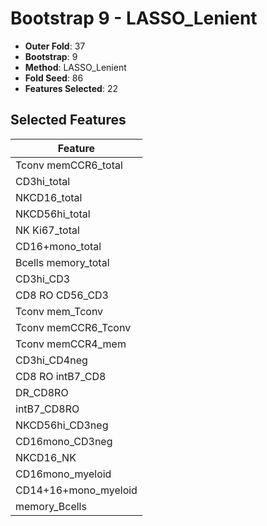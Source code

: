 # Bootstrap 9 - LASSO_Lenient

- **Outer Fold**: 37
- **Bootstrap**: 9
- **Method**: LASSO_Lenient
- **Fold Seed**: 86
- **Features Selected**: 22

## Selected Features

| Feature |
|---------|
| Tconv memCCR6_total |
| CD3hi_total |
| NKCD16_total |
| NKCD56hi_total |
| NK Ki67_total |
| CD16+mono_total |
| Bcells memory_total |
| CD3hi_CD3 |
| CD8 RO CD56_CD3 |
| Tconv mem_Tconv |
| Tconv memCCR6_Tconv |
| Tconv memCCR4_mem |
| CD3hi_CD4neg |
| CD8 RO intB7_CD8 |
| DR_CD8RO |
| intB7_CD8RO |
| NKCD56hi_CD3neg |
| CD16mono_CD3neg |
| NKCD16_NK |
| CD16mono_myeloid |
| CD14+16+mono_myeloid |
| memory_Bcells |
